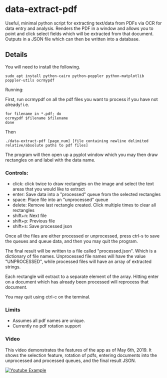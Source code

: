 # data-extract-pdf

Useful, minimal python script for extracting text/data from PDFs via OCR for data entry and analysis. Renders the PDF in a window and allows you to point and click select fields which will be extracted from that document. Outputs in a JSON file which can then be written into a database.

## Details

You will need to install the following.

```
sudo apt install python-cairo python-poppler python-matplotlib poppler-utils ocrmypdf
```

Running:

First, run ocrmypdf on all the pdf files you want to process if you have not already! i.e. 

```
for filename in *.pdf; do
ocrmypdf $filename $filename
done
```

Then 

```
./data-extract-pdf [page_num] [file containing newline delimited relative/absolute paths to pdf files]
```

The program will then open up a pyplot window which you may then draw rectangles on and label with the data name. 

### Controls:

- click: click twice to draw rectangles on the image and select the text areas that you would like to extract
- enter: Save data into a "processed" queue from the selected rectangles
- space: Place file into an "unprocessed" queue
- delete: Remove last rectangle created. Click multiple times to clear all rectangles
- shift+n: Next file
- shift+p: Previous file
- shift+s: Save processed json

Once all the files are either processed or unprocessed, press ctrl-s to save the queues and queue data, and then you may quit the program.

The final result will be written to a file called "processed.json". Which is a dictionary of file names. Unprocessed file names will have the value "UNPROCESSED", while processed files will have an array of extracted strings.

Each rectangle will extract to a separate element of the array. Hitting enter on a document which has already been processed will reprocess that document.

You may quit using ctrl-c on the terminal.

### Limits

- Assumes all pdf names are unique.
- Currently no pdf rotation support

### Video

This video demonstrates the features of the app as of May 6th, 2019. It shows the selection feature, rotation of pdfs, entering documents into the unprocessed and processed queues, and the final result JSON.

[![Youtube Example](https://img.youtube.com/vi/jR3xgNxEOwQ/0.jpg)](https://www.youtube.com/watch?v=jR3xgNxEOwQ)
